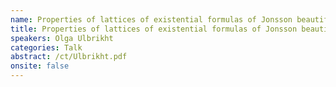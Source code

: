 ```yaml
---
name: Properties of lattices of existential formulas of Jonsson beautiful pairs.
title: Properties of lattices of existential formulas of Jonsson beautiful pairs.
speakers: Olga Ulbrikht
categories: Talk
abstract: /ct/Ulbrikht.pdf
onsite: false
---
```

